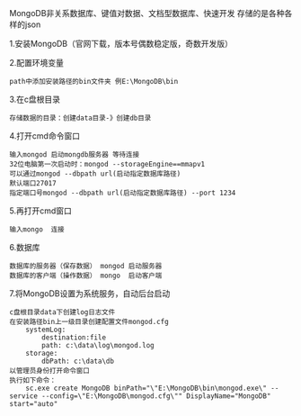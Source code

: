 MongoDB非关系数据库、键值对数据、文档型数据库、快速开发
存储的是各种各样的json

1.安装MongoDB（官网下载，版本号偶数稳定版，奇数开发版）

2.配置环境变量

	path中添加安装路径的bin文件夹 例E:\MongoDB\bin

3.在c盘根目录

	存储数据的目录：创建data目录-》创建db目录

4.打开cmd命令窗口

	输入mongod 启动mongdb服务器 等待连接
	32位电脑第一次启动时：mongod --storageEngine==mmapv1
	可以通过mongod --dbpath url(启动指定数据库路径)
	默认端口27017
	指定端口号mongod --dbpath url(启动指定数据库路径) --port 1234

5.再打开cmd窗口

	输入mongo  连接

6.数据库

	数据库的服务器（保存数据） mongod 启动服务器
	数据库的客户端（操作数据） mongo  启动客户端

7.将MongoDB设置为系统服务，自动后台启动
	
	c盘根目录data下创建log日志文件
	在安装路径bin上一级目录创建配置文件mongod.cfg
		systemLog:
			destination:file
			path: c:\data\log\mongod.log
		storage:
			dbPath: c:\data\db
	以管理员身份打开命令窗口
	执行如下命令：
		sc.exe create MongoDB binPath="\"E:\MongoDB\bin\mongod.exe\" --service --config=\"E:\MongoDB\mongod.cfg\"" DisplayName="MongoDB" start="auto"
